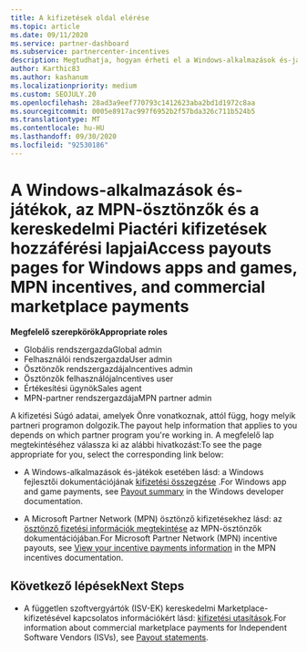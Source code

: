 ```yaml
---
title: A kifizetések oldal elérése
ms.topic: article
ms.date: 09/11/2020
ms.service: partner-dashboard
ms.subservice: partnercenter-incentives
description: Megtudhatja, hogyan érheti el a Windows-alkalmazások és-játékok, az MPN-ösztönzők és a kereskedelmi piactéren a független szoftvergyártók számára nyújtott fizetési adatokat.
author: Karthic83
ms.author: kashanum
ms.localizationpriority: medium
ms.custom: SEOJULY.20
ms.openlocfilehash: 28ad3a9eef770793c1412623aba2bd1d1972c8aa
ms.sourcegitcommit: 0005e8917ac997f6952b2f57bda326c711b524b5
ms.translationtype: MT
ms.contentlocale: hu-HU
ms.lasthandoff: 09/30/2020
ms.locfileid: "92530186"
---
```

# <a name="access-payouts-pages-for-windows-apps-and-games-mpn-incentives-and-commercial-marketplace-payments"></a><span data-ttu-id="12a64-103">A Windows-alkalmazások és-játékok, az MPN-ösztönzők és a kereskedelmi Piactéri kifizetések hozzáférési lapjai</span><span class="sxs-lookup"><span data-stu-id="12a64-103">Access payouts pages for Windows apps and games, MPN incentives, and commercial marketplace payments</span></span>

<span data-ttu-id="12a64-104">**Megfelelő szerepkörök**</span><span class="sxs-lookup"><span data-stu-id="12a64-104">**Appropriate roles**</span></span>

- <span data-ttu-id="12a64-105">Globális rendszergazda</span><span class="sxs-lookup"><span data-stu-id="12a64-105">Global admin</span></span>
- <span data-ttu-id="12a64-106">Felhasználói rendszergazda</span><span class="sxs-lookup"><span data-stu-id="12a64-106">User admin</span></span>
- <span data-ttu-id="12a64-107">Ösztönzők rendszergazdája</span><span class="sxs-lookup"><span data-stu-id="12a64-107">Incentives admin</span></span>
- <span data-ttu-id="12a64-108">Ösztönzők felhasználója</span><span class="sxs-lookup"><span data-stu-id="12a64-108">Incentives user</span></span>
- <span data-ttu-id="12a64-109">Értékesítési ügynök</span><span class="sxs-lookup"><span data-stu-id="12a64-109">Sales agent</span></span>
- <span data-ttu-id="12a64-110">MPN-partner rendszergazdája</span><span class="sxs-lookup"><span data-stu-id="12a64-110">MPN partner admin</span></span>

<span data-ttu-id="12a64-111">A kifizetési Súgó adatai, amelyek Önre vonatkoznak, attól függ, hogy melyik partneri programon dolgozik.</span><span class="sxs-lookup"><span data-stu-id="12a64-111">The payout help information that applies to you depends on which partner program you're working in.</span></span> <span data-ttu-id="12a64-112">A megfelelő lap megtekintéséhez válassza ki az alábbi hivatkozást:</span><span class="sxs-lookup"><span data-stu-id="12a64-112">To see the page appropriate for you, select the corresponding link below:</span></span>

- <span data-ttu-id="12a64-113">A Windows-alkalmazások és-játékok esetében lásd: a Windows fejlesztői dokumentációjának [kifizetési összegzése](/windows/uwp/publish/payout-summary) .</span><span class="sxs-lookup"><span data-stu-id="12a64-113">For Windows app and game payments, see [Payout summary](/windows/uwp/publish/payout-summary) in the Windows developer documentation.</span></span>

- <span data-ttu-id="12a64-114">A Microsoft Partner Network (MPN) ösztönző kifizetésekhez lásd: az [ösztönző fizetési információk megtekintése](understand-incentive-payouts.md) az MPN-ösztönzők dokumentációjában.</span><span class="sxs-lookup"><span data-stu-id="12a64-114">For Microsoft Partner Network (MPN) incentive payouts, see [View your incentive payments information](understand-incentive-payouts.md) in the MPN incentives documentation.</span></span>

## <a name="next-steps"></a><span data-ttu-id="12a64-115">Következő lépések</span><span class="sxs-lookup"><span data-stu-id="12a64-115">Next Steps</span></span>

- <span data-ttu-id="12a64-116">A független szoftvergyártók (ISV-EK) kereskedelmi Marketplace-kifizetésével kapcsolatos információkért lásd: [kifizetési utasítások](payout-statement.md).</span><span class="sxs-lookup"><span data-stu-id="12a64-116">For information about commercial marketplace payments for Independent Software Vendors (ISVs), see [Payout statements](payout-statement.md).</span></span>